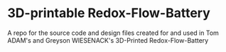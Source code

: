 # 3D-printable Redox-Flow-Battery
A repo for the source code and design files created for and used in Tom ADAM's and Greyson WIESENACK's 3D-Printed Redox-Flow-Battery

